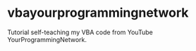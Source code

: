 # vbayourprogrammingnetwork
Tutorial self-teaching my VBA code from YouTube YourProgrammingNetwork.
